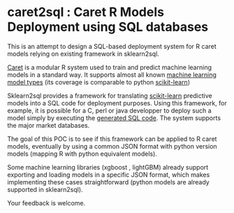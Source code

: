 # caret2sql : Caret R Models Deployment using SQL databases

This is an attempt to design a SQL-based deployment system for R caret models relying on existing framework in sklearn2sql. 

[Caret](https://github.com/topepo/caret) is a modular R system used to train and predict machine learning models in a standard way. It supports almost all known [machine learning model types](http://topepo.github.io/caret/train-models-by-tag.html) (its coverage is comparable to python [scikit-learn](http://scikit-learn.org/stable/modules/classes.html))

Sklearn2sql provides a framework for translating [scikit-learn](https://github.com/scikit-learn/scikit-learn) predictive models into a SQL code for deployment purposes. Using this framework, for example, it is possible for a C, perl or java developper to deploy such a model simply by executing the [generated SQL code](https://github.com/antoinecarme/sklearn2sql-demo/blob/master/sample_outputs_round_4/MLPClassifier/BreastCancer/oracle/demo1_MLPClassifier_oracle.sql). The system supports the major market databases.

The goal of this POC is to see if this framework can be applied to R caret models, eventually by using a common JSON format with python version models (mapping R with python equivalent models).

Some machine learning libraries (xgboost , lightGBM) already support exporting and loading models in a specific 
JSON format, which makes implementing these cases straightforward (python models are already supported in sklearn2sql).

Your feedback is welcome.
